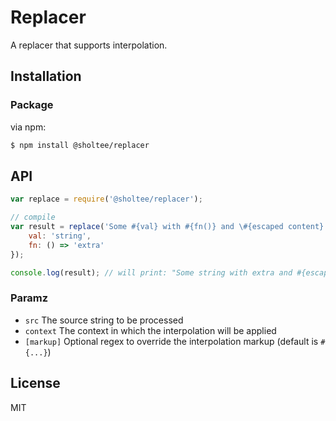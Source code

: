 # Replacer

A replacer that supports interpolation.

## Installation

### Package

via npm:

```bash
$ npm install @sholtee/replacer
```

## API

```js
var replace = require('@sholtee/replacer');

// compile
var result = replace('Some #{val} with #{fn()} and \#{escaped content}.', {
    val: 'string',
    fn: () => 'extra'
});

console.log(result); // will print: "Some string with extra and #{escaped content}."
```

### Paramz

 - `src`  The source string to be processed
 - `context`  The context in which the interpolation will be applied
 - `[markup]` Optional regex to override the interpolation markup (default is `#{...}`)
 
## License

MIT